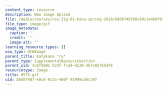 ```yaml
---
content_type: resource
description: New image Uplaod
file: /media/courses/res-21g-01-kana-spring-2010/b8d8748760c69c3a460f91909cd6c297_0575.gif
file_type: image/gif
image_metadata:
  caption: ''
  credit: ''
  image-alt: ''
learning_resource_types: []
ocw_type: OCWImage
parent_title: Katakana "ru"
parent_type: SupplementalResourceSection
parent_uid: 3c6f5981-52df-fca9-d138-3b7c02765d78
resourcetype: Image
title: 0575.gif
uid: b8d87487-60c6-9c3a-460f-91909cd6c297
---
```

